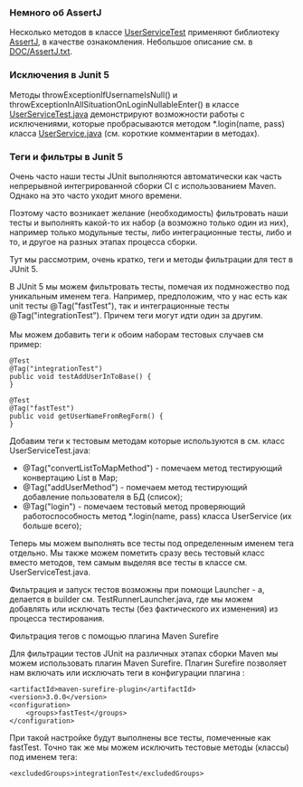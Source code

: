 ### Немного об AssertJ

Несколько методов в классе [UserServiceTest](https://github.com/JcoderPaul/Junit5_Tests/blob/master/Junit5_lesson_3/src/test/java/com/oldboy/UserServiceTest.java) применяют библиотеку [AssertJ](https://github.com/JcoderPaul/Junit5_Tests/blob/master/Junit5_lesson_3/DOC/AssertJ.txt), в качестве ознакомления. Небольшое описание см. в [DOC/AssertJ.txt](https://github.com/JcoderPaul/Junit5_Tests/blob/master/Junit5_lesson_3/DOC/AssertJ.txt).  

### Исключения в Junit 5

Методы throwExceptionIfUsernameIsNull() и throwExceptionInAllSituationOnLoginNullableEnter() в классе [UserServiceTest.java](https://github.com/JcoderPaul/Junit5_Tests/blob/master/Junit5_lesson_3/src/test/java/com/oldboy/UserServiceTest.java) демонстрируют возможности работы с исключениями, которые пробрасываются методом *.login(name, pass) класса [UserService.java](https://github.com/JcoderPaul/Junit5_Tests/blob/master/Junit5_lesson_3/src/main/java/com.oldboy/UserService.java) (см. короткие комментарии в методах).

### Теги и фильтры в Junit 5

Очень часто наши тесты JUnit выполняются автоматически как часть непрерывной интегрированной сборки CI с использованием Maven. Однако на это часто уходит много времени.

Поэтому часто возникает желание (необходимость) фильтровать наши тесты и выполнять какой-то их набор (а возможно только один из них), например только модульные тесты, либо интеграционные тесты, либо и то, и другое на разных этапах процесса сборки.

Тут мы рассмотрим, очень кратко, теги и методы фильтрации для тест в JUnit 5.

В JUnit 5 мы можем фильтровать тесты, помечая их подмножество под уникальным именем тега. Например, предположим, что у нас есть как unit тесты @Tag("fastTest"), так и интеграционные тесты @Tag("integrationTest"). Причем теги могут идти один за другим. <br><br>Мы можем добавить теги к обоим наборам тестовых случаев см пример:

    @Test
    @Tag("integrationTest")
    public void testAddUserInToBase() {
    }

    @Test
    @Tag("fastTest")
    public void getUserNameFromRegForm() {
    }

Добавим теги к тестовым методам которые используются в см. класс UserServiceTest.java:
- @Tag("convertListToMapMethod") - помечаем метод тестирующий конвертацию List в Map;
- @Tag("addUserMethod") - помечаем метод тестирующий добавление пользователя в БД (список);
- @Tag("login") - помечаем тестовый метод проверяющий работоспособность метод *.login(name, pass) класса UserService (их больше всего);

Теперь мы можем выполнять все тесты под определенным именем тега отдельно. Мы также можем пометить сразу весь тестовый класс вместо методов, тем самым выделяя все тесты в классе см. UserServiceTest.java.

Фильтрация и запуск тестов возможны при помощи Launcher - a, делается в builder см. TestRunnerLauncher.java, где мы можем добавлять или исключать тесты (без фактического их изменения) из процесса тестирования.

Фильтрация тегов с помощью плагина Maven Surefire

Для фильтрации тестов JUnit на различных этапах сборки Maven мы можем использовать плагин Maven Surefire. Плагин Surefire позволяет нам включать или исключать теги в конфигурации плагина :

    <artifactId>maven-surefire-plugin</artifactId>
    <version>3.0.0</version>
    <configuration>
        <groups>fastTest</groups>
    </configuration>
 
При такой настройке будут выполнены все тесты, помеченные как fastTest. Точно так же мы можем исключить тестовые методы (классы) под именем тега:

    <excludedGroups>integrationTest</excludedGroups>    

